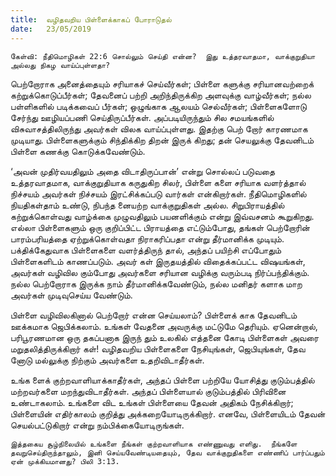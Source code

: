 ```yaml
---
title:  வழிதவறிய பிள்ளைக்காகப் போராடுதல்
date:   23/05/2019
---
```


`கேள்வி: நீதிமொழிகள் 22:6 சொல்லும் செய்தி என்ன?  இது உத்தரவாதமா, வாக்குறுதியா அல்லது நிகழ வாய்ப்புள்ளதா?`

பெற்றோராக அனைத்தையும் சரியாகச் செய்வீர்கள்; பிள்ளை களுக்கு சரியானவற்றைக் கற்றுக்கொடுப்பீர்கள்; தேவனைப் பற்றி அறிந்திருக்கிற அளவுக்கு வாழ்வீர்கள்; நல்ல பள்ளிகளில் படிக்கவைப் பீர்கள்; ஒழுங்காக ஆலயம் செல்வீர்கள்; பிள்ளைகளோடு சேர்ந்து ஊழியப்பணி செய்திருப்பீர்கள்.  அப்படியிருந்தும் சில சமயங்களில் விசுவாசத்திலிருந்து அவர்கள் விலக வாய்ப்புள்ளது.  இதற்கு பெற் றோர் காரணமாக முடியாது.  பிள்ளைகளுக்கும் சிந்திக்கிற திறன் இருக் கிறது; தன் செயலுக்கு தேவனிடம் பிள்ளை கணக்கு கொடுக்கவேண்டும்.

‘அவன் முதிர்வயதிலும் அதை விடாதிருப்பான்’ என்று சொல்லப் படுவதை உத்தரவாதமாக, வாக்குறுதியாக கருதுகிற சிலர், பிள்ளை களை சரியாக வளர்த்தால் நிச்சயம் அவர்கள் நிச்சயம் இரட்சிக்கப்படு வார்கள் என்கிறார்கள்.  நீதிமொழிகளில் நியதிகள்தாம் உண்டு, நிபந்த னையற்ற வாக்குறுதிகள் அல்ல.  சிறுபிராயத்தில் கற்றுக்கொள்வது வாழ்க்கை முழுவதிலும் பயனளிக்கும் என்று இவ்வசனம் கூறுகிறது.   எல்லா பிள்ளைகளும் ஒரு குறிப்பிட்ட பிராயத்தை எட்டும்போது, தங்கள் பெற்றோரின் பாரம்பரியத்தை ஏற்றுக்கொள்வதா நிராகரிப்பதா என்று தீர்மானிக்க முடியும்.  பக்திக்கேதுவாக பிள்ளைகளை வளர்த்திருந் தால், அந்தப் பயிற்சி எப்போதும் பிள்ளைகளிடம் காணப்படும்.  அவர் கள் இருதயத்தில் விதைக்கப்பட்ட விஷயங்கள், அவர்கள் வழிவில கும்போது அவர்களை சரியான வழிக்கு வரும்படி நிர்ப்பந்திக்கும்.  நல்ல பெற்றோராக இருக்க நாம் தீர்மானிக்கவேண்டும், நல்ல மனிதர் களாக மாற அவர்கள் முடிவுசெய்ய வேண்டும்.

பிள்ளை வழிவிலகினால் பெற்றோர் என்ன செய்யலாம்?  பிள்ளைக் காக தேவனிடம் ஊக்கமாக ஜெபிக்கலாம்.  உங்கள் வேதனை அவருக்கு மட்டுமே தெரியும்.  ஏனென்றால், பரிபூரணமான ஒரு தகப்பனாக இருந் தும் உலகில் எத்தனை கோடி பிள்ளைகள் அவரை மறுதலித்திருக்கிறார் கள்!  வழிதவறிய பிள்ளைகளை நேசியுங்கள், ஜெபியுங்கள், தேவ னோடு மல்லுக்கு நிற்கும் அவர்களை உதறிவிடாதீர்கள்.

உங்க ளைக் குற்றவாளியாக்காதீர்கள், அந்தப் பிள்ளை பற்றியே யோசித்து குடும்பத்தில் மற்றவர்களை மறந்துவிடாதீர்கள்.  அந்தப் பிள்ளையால் குடும்பத்தில் பிரிவினை உண்டாகலாம். உங்களை விட உங்கள் பிள்ளையை தேவன் அதிகம் நேசிக்கிறார்; பிள்ளையின் எதிர்காலம் குறித்து அக்கறையோடிருக்கிறார்.  எனவே, பிள்ளையிடம் தேவன் செயல்பட்டுகிறார் என்று நம்பிக்கையோடிருங்கள்.

`இத்தகைய சூழ்நிலையில் உங்களை நீங்கள் குற்றவாளியாக எண்ணுவது எளிது.  நீங்களே தவறுசெய்திருந்தாலும், இனி செய்யவேண்டியதையும், தேவ வாக்குறுதிகளை எண்ணிப் பார்ப்பதும் ஏன் முக்கியமானது? பிலி 3:13.`